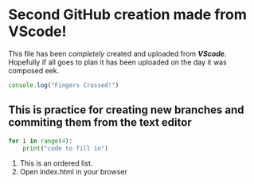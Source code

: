 # Second GitHub creation made from VScode!

This file has been *completely* created and uploaded from **_VScode_**.
Hopefully if all goes to plan it has been uploaded on the day it was composed eek.
```JavaScript
console.log("Fingers Crossed!")
```

## This is practice for creating new branches and commiting them from the text editor

```Python
for i in range(4):
    print("code to fill in")
```

1. This is an ordered list.
2. Open index.html in your browser